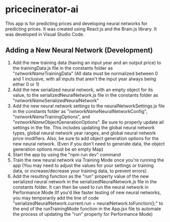 # pricecinerator-ai

This app is for predicting prices and developing neural networks for predicting prices. It was created using React.js and the Brain.js library. It was developed in Visual Studio Code.

## Adding a New Neural Network (Development)

1. Add the new training data (having an input year and an output price) to the trainingData.js file in the constants folder as "*networkName*TrainingData" (All data must be normalized between 0 and 1 inclusive, with all inputs that aren't the input year always being either 0 or 1)
2. Add the new serialized neural network, with an empty object for its value, to the serializedNeuralNetwork.js file in the constants folder as "*networkName*SerializedNeuralNetwork"
3. Add the new neural network settings to the neuralNetworkSettings.js file in the constants folder as "*networkName*NeuralNetworkConfig", "*networkName*TrainingOptions", and "*networkName*ObjectGenerationOptions". Be sure to properly update all settings in the file. This includes updating the global neural network types, global neural network year ranges, and global neural network price modifiers. Also, be sure to add object generation options for the new neural network. (Even if you don't need to generate data, the object generation options must be an empty Map)
4. Start the app by using the "npm run dev" command
5. Train the new neural network via Training Mode once you're running the app (You may need to adjust the values for your settings or training data, or increase/decrease your training data, to prevent errors)
6. Add the resulting function as the "run" property value of the new serialized neural network in the serializedNeuralNetwork.js file in the constants folder. It can then be used to run the neural network in Performance Mode (If you'd like faster testing of new neural networks, you may temporarily add the line of code "serializedNeuralNetwork.current.run = neuralNetwork.toFunction();" to the end of the runTrainingMode function in the App.jsx file to automate the process of updating the "run" property for Performance Mode)
